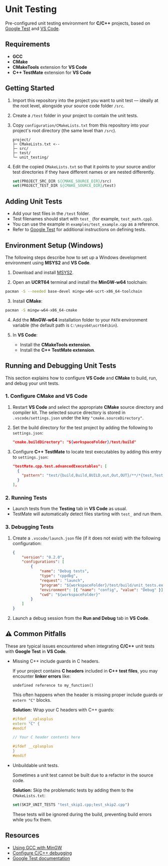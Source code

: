 # Unit Testing

Pre-configured unit testing environment for **C/C++** projects, based on [Google Test](https://github.com/google/googletest) and [VS Code](https://code.visualstudio.com/).

## Requirements

* **GCC**
* **CMake**
* **CMakeTools** extension for **VS Code**
* **C++ TestMate** extension for **VS Code**

## Getting Started
1. Import this repository into the project you want to unit test — ideally at the root level, alongside your source code folder `/src`.

2. Create a `/test` folder in your project to contain the unit tests.

3. Copy `configuration/CMakeLists.txt` from this repository into your project's root directory (the same level than `/src`).

    ```
    project/
    ├─ CMakeLists.txt <--
    ├─ src/
    ├─ test/
    └─ unit_testing/
    ```

4. Edit the copied `CMakeLists.txt` so that it points to your source and/or test directories if they have different names or are nested differently.

    ```cmake
    set(PROJECT_SRC_DIR ${CMAKE_SOURCE_DIR}/src)
    set(PROJECT_TEST_DIR ${CMAKE_SOURCE_DIR}/test)
    ```

## Adding Unit Tests

* Add your test files in the `/test` folder.
* Test filenames should start with `test_` (for example, `test_math.cpp`).
* You can use the example in `examples/test_example.cpp` as a reference.
* Refer to [Google Test](https://google.github.io/googletest/) for additional instructions on defining tests.

## Environment Setup (Windows)
The following steps describe how to set up a Windows development environment using **MSYS2** and **VS Code**.

1. Download and install [MSYS2](https://www.msys2.org/).

2. Open an **UCRT64** terminal and install the **MinGW-w64** toolchain:

```bash
pacman -S --needed base-devel mingw-w64-ucrt-x86_64-toolchain
```

3. Install **CMake**:

```bash
pacman -S mingw-w64-x86_64-cmake
```

4. Add the **MinGW-w64** installation folder to your `PATH` environment variable (the default path is `C:\msys64\ucrt64\bin`).

5. In **VS Code**:
    - Install the **CMakeTools extension**.
    - Install the **C++ TestMate extension**.

## Running and Debugging Unit Tests

This section explains how to configure **VS Code** and **CMake** to build, run, and debug your unit tests.

### 1. Configure CMake and VS Code

1. Restart **VS Code** and select the appropriate **CMake** source directory and compiler kit.
   The selected source directory is stored in `.vscode/settings.json` under the key `"cmake.sourceDirectory"`.

2. Set the build directory for the test project by adding the following to `settings.json`:

    ```json
    "cmake.buildDirectory": "${workspaceFolder}/test/build"
    ```

3. Configure **C++ TestMate** to locate test executables by adding this entry to `settings.json`:

    ```json
    "testMate.cpp.test.advancedExecutables": [
      {
        "pattern": "test/{build,Build,BUILD,out,Out,OUT}/**/*{test,Test,TEST}*"
      }
    ],
    ```

### 2. Running Tests

- Launch tests from the **Testing** tab in **VS Code** as usual.
- TestMate will automatically detect files starting with `test_` and run them.

### 3. Debugging Tests

1. Create a `.vscode/launch.json` file (if it does not exist) with the following configuration:

    ```json
    {
        "version": "0.2.0",
        "configurations": [
            {
                "name": "Debug tests",
                "type": "cppdbg",
                "request": "launch",
                "program": "${workspaceFolder}/test/build/unit_tests.exe",
                "environment": [{ "name": "config", "value": "Debug" }],
                "cwd": "${workspaceFolder}"
            }
        ]
    }
    ```

2. Launch a debug session from the **Run and Debug** tab in **VS Code**.

## ⚠️ Common Pitfalls

These are typical issues encountered when integrating **C/C++** unit tests with **Google Test** in **VS Code**.

* Missing C++ include guards in C headers.

    If your project contains **C headers** included in **C++ test files**, you may encounter **linker errors** like:

    ```text
    undefined reference to my_function()
    ```

    This often happens when the header is missing proper include guards or `extern "C"` blocks.

    **Solution:** Wrap your C headers with C++ guards:

    ```cpp
    #ifdef __cplusplus
    extern "C" {
    #endif

    // Your C header contents here

    #ifdef __cplusplus
    }
    #endif
    ```

* Unbuildable unit tests.

    Sometimes a unit test cannot be built due to a refactor in the source code.

    **Solution:** Skip the problematic tests by adding them to the `CMakeLists.txt`:

    ```cmake
    set(SKIP_UNIT_TESTS "test_skip1.cpp;test_skip2.cpp")
    ```

    These tests will be ignored during the build, preventing build errors while you fix them.

## Resources

* [Using GCC with MinGW](https://code.visualstudio.com/docs/cpp/config-mingw)
* [Configure C/C++ debugging](https://code.visualstudio.com/docs/cpp/launch-json-reference)
* [Google Test documentation](https://google.github.io/googletest/)

